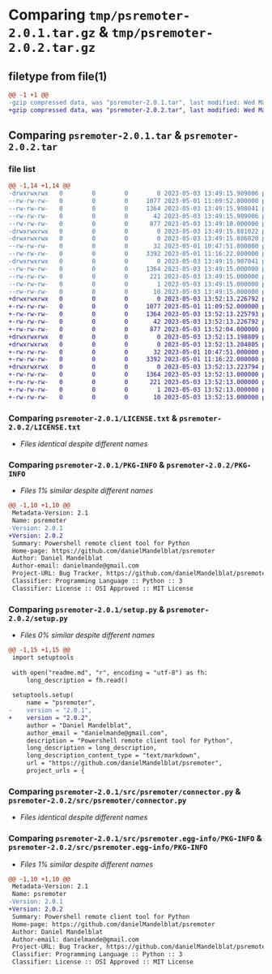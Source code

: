 # Comparing `tmp/psremoter-2.0.1.tar.gz` & `tmp/psremoter-2.0.2.tar.gz`

## filetype from file(1)

```diff
@@ -1 +1 @@
-gzip compressed data, was "psremoter-2.0.1.tar", last modified: Wed May  3 13:49:15 2023, max compression
+gzip compressed data, was "psremoter-2.0.2.tar", last modified: Wed May  3 13:52:13 2023, max compression
```

## Comparing `psremoter-2.0.1.tar` & `psremoter-2.0.2.tar`

### file list

```diff
@@ -1,14 +1,14 @@
-drwxrwxrwx   0        0        0        0 2023-05-03 13:49:15.909006 psremoter-2.0.1/
--rw-rw-rw-   0        0        0     1077 2023-05-01 11:09:52.000000 psremoter-2.0.1/LICENSE.txt
--rw-rw-rw-   0        0        0     1364 2023-05-03 13:49:15.908041 psremoter-2.0.1/PKG-INFO
--rw-rw-rw-   0        0        0       42 2023-05-03 13:49:15.909006 psremoter-2.0.1/setup.cfg
--rw-rw-rw-   0        0        0      877 2023-05-03 13:49:10.000000 psremoter-2.0.1/setup.py
-drwxrwxrwx   0        0        0        0 2023-05-03 13:49:15.881022 psremoter-2.0.1/src/
-drwxrwxrwx   0        0        0        0 2023-05-03 13:49:15.886020 psremoter-2.0.1/src/psremoter/
--rw-rw-rw-   0        0        0       32 2023-05-01 10:47:51.000000 psremoter-2.0.1/src/psremoter/__init__.py
--rw-rw-rw-   0        0        0     3392 2023-05-01 11:16:22.000000 psremoter-2.0.1/src/psremoter/connector.py
-drwxrwxrwx   0        0        0        0 2023-05-03 13:49:15.907041 psremoter-2.0.1/src/psremoter.egg-info/
--rw-rw-rw-   0        0        0     1364 2023-05-03 13:49:15.000000 psremoter-2.0.1/src/psremoter.egg-info/PKG-INFO
--rw-rw-rw-   0        0        0      221 2023-05-03 13:49:15.000000 psremoter-2.0.1/src/psremoter.egg-info/SOURCES.txt
--rw-rw-rw-   0        0        0        1 2023-05-03 13:49:15.000000 psremoter-2.0.1/src/psremoter.egg-info/dependency_links.txt
--rw-rw-rw-   0        0        0       10 2023-05-03 13:49:15.000000 psremoter-2.0.1/src/psremoter.egg-info/top_level.txt
+drwxrwxrwx   0        0        0        0 2023-05-03 13:52:13.226792 psremoter-2.0.2/
+-rw-rw-rw-   0        0        0     1077 2023-05-01 11:09:52.000000 psremoter-2.0.2/LICENSE.txt
+-rw-rw-rw-   0        0        0     1364 2023-05-03 13:52:13.225793 psremoter-2.0.2/PKG-INFO
+-rw-rw-rw-   0        0        0       42 2023-05-03 13:52:13.226792 psremoter-2.0.2/setup.cfg
+-rw-rw-rw-   0        0        0      877 2023-05-03 13:52:04.000000 psremoter-2.0.2/setup.py
+drwxrwxrwx   0        0        0        0 2023-05-03 13:52:13.198809 psremoter-2.0.2/src/
+drwxrwxrwx   0        0        0        0 2023-05-03 13:52:13.204805 psremoter-2.0.2/src/psremoter/
+-rw-rw-rw-   0        0        0       32 2023-05-01 10:47:51.000000 psremoter-2.0.2/src/psremoter/__init__.py
+-rw-rw-rw-   0        0        0     3392 2023-05-01 11:16:22.000000 psremoter-2.0.2/src/psremoter/connector.py
+drwxrwxrwx   0        0        0        0 2023-05-03 13:52:13.223794 psremoter-2.0.2/src/psremoter.egg-info/
+-rw-rw-rw-   0        0        0     1364 2023-05-03 13:52:13.000000 psremoter-2.0.2/src/psremoter.egg-info/PKG-INFO
+-rw-rw-rw-   0        0        0      221 2023-05-03 13:52:13.000000 psremoter-2.0.2/src/psremoter.egg-info/SOURCES.txt
+-rw-rw-rw-   0        0        0        1 2023-05-03 13:52:13.000000 psremoter-2.0.2/src/psremoter.egg-info/dependency_links.txt
+-rw-rw-rw-   0        0        0       10 2023-05-03 13:52:13.000000 psremoter-2.0.2/src/psremoter.egg-info/top_level.txt
```

### Comparing `psremoter-2.0.1/LICENSE.txt` & `psremoter-2.0.2/LICENSE.txt`

 * *Files identical despite different names*

### Comparing `psremoter-2.0.1/PKG-INFO` & `psremoter-2.0.2/PKG-INFO`

 * *Files 1% similar despite different names*

```diff
@@ -1,10 +1,10 @@
 Metadata-Version: 2.1
 Name: psremoter
-Version: 2.0.1
+Version: 2.0.2
 Summary: Powershell remote client tool for Python
 Home-page: https://github.com/danielMandelblat/psremoter
 Author: Daniel Mandelblat
 Author-email: danielmande@gmail.com
 Project-URL: Bug Tracker, https://github.com/danielMandelblat/psremoter
 Classifier: Programming Language :: Python :: 3
 Classifier: License :: OSI Approved :: MIT License
```

### Comparing `psremoter-2.0.1/setup.py` & `psremoter-2.0.2/setup.py`

 * *Files 0% similar despite different names*

```diff
@@ -1,15 +1,15 @@
 import setuptools
 
 with open("readme.md", "r", encoding = "utf-8") as fh:
     long_description = fh.read()
 
 setuptools.setup(
     name = "psremoter",
-    version = "2.0.1",
+    version = "2.0.2",
     author = "Daniel Mandelblat",
     author_email = "danielmande@gmail.com",
     description = "Powershell remote client tool for Python",
     long_description = long_description,
     long_description_content_type = "text/markdown",
     url = "https://github.com/danielMandelblat/psremoter",
     project_urls = {
```

### Comparing `psremoter-2.0.1/src/psremoter/connector.py` & `psremoter-2.0.2/src/psremoter/connector.py`

 * *Files identical despite different names*

### Comparing `psremoter-2.0.1/src/psremoter.egg-info/PKG-INFO` & `psremoter-2.0.2/src/psremoter.egg-info/PKG-INFO`

 * *Files 1% similar despite different names*

```diff
@@ -1,10 +1,10 @@
 Metadata-Version: 2.1
 Name: psremoter
-Version: 2.0.1
+Version: 2.0.2
 Summary: Powershell remote client tool for Python
 Home-page: https://github.com/danielMandelblat/psremoter
 Author: Daniel Mandelblat
 Author-email: danielmande@gmail.com
 Project-URL: Bug Tracker, https://github.com/danielMandelblat/psremoter
 Classifier: Programming Language :: Python :: 3
 Classifier: License :: OSI Approved :: MIT License
```

